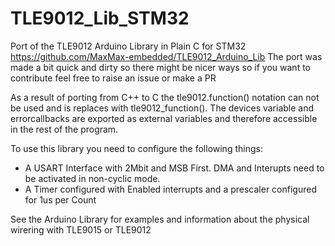 # TLE9012_Lib_STM32
Port of the TLE9012 Arduino Library in Plain C for STM32 https://github.com/MaxMax-embedded/TLE9012_Arduino_Lib
The port was made a bit quick and dirty so there might be nicer ways so if you want to contribute feel free to raise an issue or make a PR

As a result of porting from C++ to C the tle9012.function() notation can not be used and is replaces with tle9012_function(). The devices variable and errorcallbacks are exported as external variables and therefore accessible in the rest of the program.

To use this library you need to configure the following things: 
- A USART Interface with 2Mbit and MSB First. DMA and Interupts need to be activated in non-cyclic mode. 
- A Timer configured with Enabled interrupts and a prescaler configured for 1us per Count

See the Arduino Library for examples and information about the physical wirering with TLE9015 or TLE9012 
